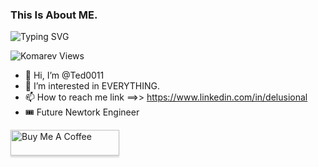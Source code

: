 <h3 align="left">This Is About ME.</h3>

 ![Typing SVG](https://readme-typing-svg.demolab.com?font=Fira+Mono&weight=900&size=30&pause=1000&color=4CF74D&background=FFFFFE00&center=true&vCenter=true&multiline=true&repeat=false&width=750&height=200&lines=Cloud+Architech;Computer+System+Engineer;Network+Administrator;Infrastructure+Engineer;I+am+all+this.)

 ![Komarev Views](https://komarev.com/ghpvc/?username=Ted0011&lable=Profile%20Views&color=0e75b6&style=flat&align="left")

- 👋 Hi, I’m @Ted0011 
- 👀 I’m interested in EVERYTHING.
- 📫 How to reach me link ==>> <https://www.linkedin.com/in/delusional>
- 🎟 Future Newtork Engineer

<a href="https://ko-fi.com/sumanismt" target="_blank"><img src="https://www.buymeacoffee.com/assets/img/custom_images/orange_img.png" alt="Buy Me A Coffee" style="height: 41px !important;width: 174px !important;box-shadow: 0px 3px 2px 0px rgba(190, 190, 190, 0.5) !important;-webkit-box-shadow: 0px 3px 2px 0px rgba(190, 190, 190, 0.5) !important;" ></a>
